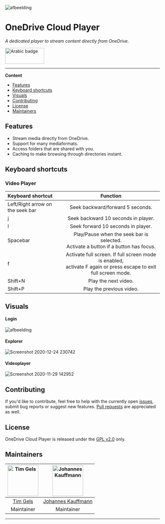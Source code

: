 

 ![afbeelding](https://user-images.githubusercontent.com/43609220/89718191-6da81600-d9bd-11ea-99f5-bfd5374ccffb.png)


# OneDrive Cloud Player
  <p>
     <i>A dedicated player to stream content directly from OneDrive.</i>
  </p>
  <a href='https://www.microsoft.com/store/apps/9NQ96Z5S1T3H'><img src='https://developer.microsoft.com/en-us/store/badges/images/English_get-it-from-MS.png' alt='Arabic badge' style='width: 127px; height: 52px;'/></a>
</div>

---

**Content**

* [Features](#features)
* [Keyboard shortcuts](#keyboard-shortcuts)
* [Visuals](#visuals)
* [Contributing](#contributing)
* [License](#License)
* [Maintainers](#maintainers)

## Features
* Stream media directly from OneDrive.
* Support for many mediaformats.
* Access folders that are shared with you.
* Caching to make browsing through directories instant.

## Keyboard shortcuts
### Video Player
| Keyboard shortcut | Function  |
| :--   | :-: |
| Left/Right arrow on the seek bar | Seek backward/forward 5 seconds.  |
| j | Seek backward 10 seconds in player.  |
| l | Seek forward 10 seconds in player.  |
| Spacebar | Play/Pause when the seek bar is selected. <br/>Activate a button if a button has focus. |
| f | Activate full screen. If full screen mode is enabled, <br>activate F again or press escape to exit full screen mode.  |
| Shift+N | Play the next video. |
| Shift+P | Play the previous video. |

## Visuals
#### Login
![afbeelding](https://user-images.githubusercontent.com/43609220/89719689-45271880-d9cb-11ea-85b9-cb815a7d8b0a.png)

#### Explorer
![Screenshot 2020-12-24 230742](https://user-images.githubusercontent.com/43609220/103107387-03c39c80-463e-11eb-840d-858022774890.png)

#### Videoplayer
![Screenshot 2020-11-29 142952](https://user-images.githubusercontent.com/43609220/100543339-d9094280-324f-11eb-9962-eb46b5d2664e.jpeg)


## Contributing

If you'd like to contribute, feel free to help with the currently open [issues](https://github.com/GrandDynamo/OneDrive-Cloud-Player/issues), submit bug reports or suggest new features. [Pull requests](https://github.com/GrandDynamo/OneDrive-Cloud-Player/pulls) are appreciated as well.



[comment]: # (## Install)

[comment]: # (## Usage)

[comment]: # (## Contributing)


## License
OneDrive Cloud Player is released under the [GPL v2.0](https://tldrlegal.com/license/gnu-general-public-license-v2) only.


## Maintainers
	

| [<img alt="Tim Gels" src="https://avatars3.githubusercontent.com/u/43609220?s=460&u=301043a4d183eae1d1ea4b9c55ae8b7149e2efc2&v=4" width="100">](https://github.com/GrandDynamo) | [<img alt="Johannes Kauffmann" src="https://avatars3.githubusercontent.com/u/19662702?s=460&u=e1399f283badce5f1ac3b2356faff73bf5b9d4a0&v=4" width="100">](https://github.com/JohannesKauffmann) |
|:--------------------------------------------------:|:--------------------------------------------------:|
| [Tim Gels](https://github.com/GrandDynamo) |  [Johannes Kauffmann](https://github.com/JohannesKauffmann) |
| Maintainer                                               |                      Maintainer               |

---
